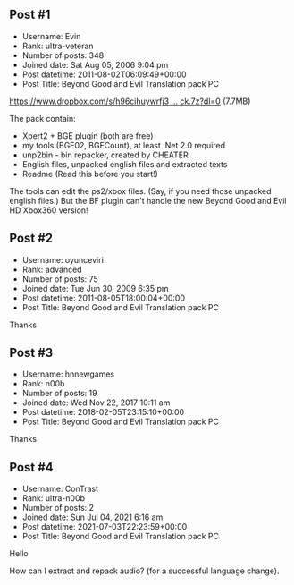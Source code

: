 ## Post #1
- Username: Evin
- Rank: ultra-veteran
- Number of posts: 348
- Joined date: Sat Aug 05, 2006 9:04 pm
- Post datetime: 2011-08-02T06:09:49+00:00
- Post Title: Beyond Good and Evil Translation pack PC

[https://www.dropbox.com/s/h96cihuywrfj3 ... ck.7z?dl=0](https://www.dropbox.com/s/h96cihuywrfj3i9/bge_pack.7z?dl=0)  (7.7MB)

The pack contain:
- Xpert2 + BGE plugin (both are free)
- my tools (BGE02, BGECount), at least .Net 2.0 required
- unp2bin - bin repacker, created by CHEATER
- English files, unpacked english files and extracted texts
- Readme (Read this before you start!)

The tools can edit the ps2/xbox files. (Say, if you need those unpacked english files.) But the BF plugin can't handle the new Beyond Good and Evil HD Xbox360 version!
## Post #2
- Username: oyunceviri
- Rank: advanced
- Number of posts: 75
- Joined date: Tue Jun 30, 2009 6:35 pm
- Post datetime: 2011-08-05T18:00:04+00:00
- Post Title: Beyond Good and Evil Translation pack PC

Thanks
## Post #3
- Username: hnnewgames
- Rank: n00b
- Number of posts: 19
- Joined date: Wed Nov 22, 2017 10:11 am
- Post datetime: 2018-02-05T23:15:10+00:00
- Post Title: Beyond Good and Evil Translation pack PC

Thanks
## Post #4
- Username: ConTrast
- Rank: ultra-n00b
- Number of posts: 2
- Joined date: Sun Jul 04, 2021 6:16 am
- Post datetime: 2021-07-03T22:23:59+00:00
- Post Title: Beyond Good and Evil Translation pack PC

Hello

How can I extract and repack audio?
  (for a successful language change).
